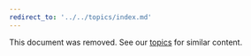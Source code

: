 ```yaml
---
redirect_to: '../../topics/index.md'
---
```


This document was removed. See our [topics](../../topics/index.md) for similar content.

<!-- This redirect file can be deleted after <2021-08-13>. -->
<!-- Before deletion, see: https://docs.gitlab.com/ee/development/documentation/#move-or-rename-a-page -->
